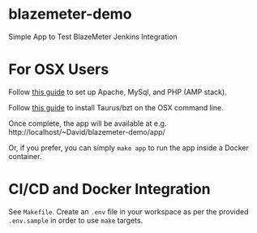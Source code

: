 # blazemeter-demo
Simple App to Test BlazeMeter Jenkins Integration

# For OSX Users
Follow [this guide](https://coolestguidesontheplanet.com/get-apache-mysql-php-and-phpmyadmin-working-on-macos-sierra/) to set up Apache, MySql, and PHP (AMP stack).

Follow [this guide](https://gettaurus.org/docs/Installation/) to install Taurus/bzt on the OSX command line.

Once complete, the app will be available at e.g. http://localhost/~David/blazemeter-demo/app/

Or, if you prefer, you can simply ``make app`` to run the app inside a Docker container.

# CI/CD and Docker Integration
See ``Makefile``. Create an ``.env`` file in your workspace as per the provided ``.env.sample`` in order to use ``make`` targets.
